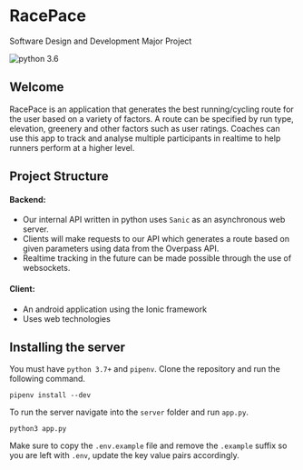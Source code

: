 # RacePace

Software Design and Development Major Project

<img src="https://img.shields.io/badge/python-3.7-brightgreen.svg?style=for-the-badge" alt="python 3.6"/>

## Welcome
RacePace is an application that generates the best running/cycling route for the user based on a variety of factors. A route can be specified by run type, elevation, greenery and other factors such as user ratings. Coaches can use this app to track and analyse multiple participants in realtime to help runners perform at a higher level.

## Project Structure 

#### Backend:
* Our internal API written in python uses `Sanic` as an asynchronous web server.
* Clients will make requests to our API which generates a route based on given parameters using data from the Overpass API.
* Realtime tracking in the future can be made possible through the use of websockets.

#### Client:
* An android application using the Ionic framework
* Uses web technologies

## Installing the server

You must have `python 3.7+` and `pipenv`. Clone the repository and run the following command.

```
pipenv install --dev
```

To run the server navigate into the `server` folder and run `app.py`.

```
python3 app.py
```

Make sure to copy the `.env.example` file and remove the `.example` suffix so you are left with `.env`, update the key value pairs accordingly. 
